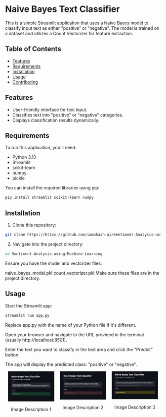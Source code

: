 # Naive Bayes Text Classifier

This is a simple Streamlit application that uses a Naive Bayes model to classify input text as either "positive" or "negative". The model is trained on a dataset and utilizes a Count Vectorizer for feature extraction.

## Table of Contents
- [Features](#features)
- [Requirements](#requirements)
- [Installation](#installation)
- [Usage](#usage)
- [Contributing](#contributing)

## Features
- User-friendly interface for text input.
- Classifies text into "positive" or "negative" categories.
- Displays classification results dynamically.

## Requirements
To run this application, you'll need:
- Python 3.10
- Streamlit
- scikit-learn
- numpy
- pickle 

You can install the required libraries using pip:

```bash
pip install streamlit scikit-learn numpy
```
## Installation
1. Clone this repository:

```bash
git clone https://https://github.com/iamakash-ai/Sentiment-Analysis-using-Machine-Learning.git
```
2. Navigate into the project directory:
```bash
cd Sentiment-Analysis-using-Machine-Learning
```
Ensure you have the model and vectorizer files:

naive_bayes_model.pkl
count_vectorizer.pkl
Make sure these files are in the project directory.

## Usage
Start the Streamlit app:

```bash
streamlit run app.py
```
Replace app.py with the name of your Python file if it's different.

Open your browser and navigate to the URL provided in the terminal (usually http://localhost:8501).

Enter the text you want to classify in the text area and click the "Predict" button.

The app will display the predicted class: "positive" or "negative".
<div style="display: flex; justify-content: space-between;">
  <div style="flex: 1; text-align: center;">
    <img src="output/positive.PNG" alt="Image 1" width="150" />
    <p>Image Description 1</p>
  </div>
  <div style="flex: 1; text-align: center;">
    <img src="output/negative.PNG" alt="Image 2" width="150" />
    <p>Image Description 2</p>
  </div>
  <div style="flex: 1; text-align: center;">
    <img src="output/neutral.PNG" alt="Image 3" width="150" />
    <p>Image Description 3</p>
  </div>
</div>


